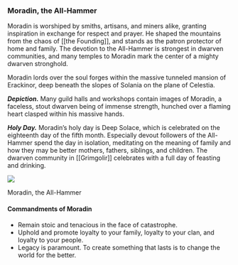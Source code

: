 ### Moradin, the All-Hammer

Moradin is worshiped by smiths, artisans, and miners alike, granting inspiration in exchange for respect and prayer. He shaped the mountains from the chaos of [[the Founding]], and stands as the patron protector of home and family. The devotion to the All-Hammer is strongest in dwarven communities, and many temples to Moradin mark the center of a mighty dwarven stronghold.

Moradin lords over the soul forges within the massive tunneled mansion of Erackinor, deep beneath the slopes of Solania on the plane of Celestia.

**_Depiction._** Many guild halls and workshops contain images of Moradin, a faceless, stout dwarven being of immense strength, hunched over a flaming heart clasped within his massive hands.

**_Holy Day._** Moradin’s holy day is Deep Solace, which is celebrated on the eighteenth day of the fifth month. Especially devout followers of the All-Hammer spend the day in isolation, meditating on the meaning of family and how they may be better mothers, fathers, siblings, and children. The dwarven community in [[Grimgolir]] celebrates with a full day of feasting and drinking.

[![](https://media.dndbeyond.com/compendium-images/egtw/yDOyqyOocErRgYJK/01-12.png)](https://media.dndbeyond.com/compendium-images/egtw/yDOyqyOocErRgYJK/01-12.png)

Moradin, the All-Hammer

#### Commandments of Moradin

-   Remain stoic and tenacious in the face of catastrophe.
-   Uphold and promote loyalty to your family, loyalty to your clan, and loyalty to your people.
-   Legacy is paramount. To create something that lasts is to change the world for the better.